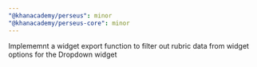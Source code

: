 ```yaml
---
"@khanacademy/perseus": minor
"@khanacademy/perseus-core": minor
---
```


Implememnt a widget export function to filter out rubric data from widget options for the Dropdown widget
